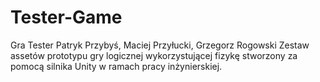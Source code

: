# Tester-Game
Gra Tester
Patryk Przybyś, Maciej Przyłucki, Grzegorz Rogowski
Zestaw assetów prototypu gry logicznej wykorzystującej fizykę stworzony za pomocą silnika Unity w ramach pracy inżynierskiej.